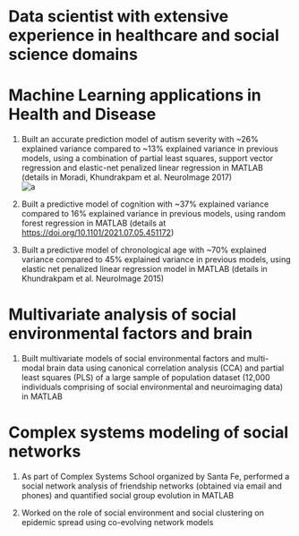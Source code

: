 # Data scientist with extensive experience in healthcare and social science domains

# Machine Learning applications in Health and Disease

1. Built an accurate prediction model of autism severity with ~26% explained variance compared to ~13% explained variance in previous models, using a combination of partial  least squares, support vector regression and elastic-net penalized linear regression in MATLAB (details in Moradi, Khundrakpam et al. NeuroImage 2017)  
![a](https://user-images.githubusercontent.com/96480385/158723373-0b489155-1cfc-4afb-a904-b86dd6a4308f.jpg)




2. Built a predictive model of cognition with ~37% explained variance compared to 16% explained variance in previous models, using random forest regression in MATLAB (details at https://doi.org/10.1101/2021.07.05.451172)  

3. Built a predictive model of chronological age with ~70% explained variance compared to 45% explained variance in previous models, using elastic net penalized linear regression model in MATLAB (details in Khundrakpam et al. NeuroImage 2015)

# Multivariate analysis of social environmental factors and brain 

1. Built multivariate models of social environmental factors and multi-modal brain data using canonical correlation analysis (CCA) and partial least squares (PLS) of a large sample of population dataset (12,000 individuals comprising of social environmental and neuroimaging data) in MATLAB

# Complex systems modeling of social networks

1. As part of Complex Systems School organized by Santa Fe, performed a social network analysis of friendship networks (obtained via email and phones) and quantified social group evolution in MATLAB

2. Worked on the role of social environment and social clustering on epidemic spread using co-evolving network models 


         
